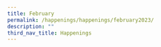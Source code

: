 ```yaml
---
title: February
permalink: /happenings/happenings/february2023/
description: ""
third_nav_title: Happenings
---
```

